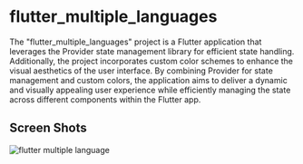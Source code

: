 # flutter_multiple_languages

The "flutter_multiple_languages" project is a Flutter application that leverages the Provider state management library for efficient state handling. Additionally, the project incorporates custom color schemes to enhance the visual aesthetics of the user interface. By combining Provider for state management and custom colors, the application aims to deliver a dynamic and visually appealing user experience while efficiently managing the state across different components within the Flutter app.


## Screen Shots
![flutter multiple language](https://github.com/Kumail-Raza-Bangash/flutter_multiple_languages/assets/60749099/e68071ce-49ff-447b-850f-9a791fbe4167)


